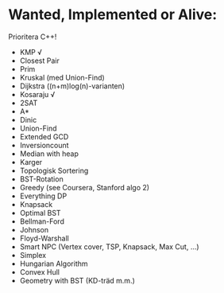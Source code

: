 Wanted, Implemented or Alive:
=============================
Prioritera C++!
- KMP √
- Closest Pair
- Prim
- Kruskal (med Union-Find)
- Dijkstra ((n+m)log(n)-varianten)
- Kosaraju √
- 2SAT
- A*
- Dinic
- Union-Find
- Extended GCD
- Inversioncount
- Median with heap
- Karger
- Topologisk Sortering
- BST-Rotation
- Greedy (see Coursera, Stanford algo 2)
- Everything DP
- Knapsack
- Optimal BST
- Bellman-Ford
- Johnson
- Floyd-Warshall
- Smart NPC (Vertex cover, TSP,  Knapsack, Max Cut, ...)
- Simplex
- Hungarian Algorithm
- Convex Hull
- Geometry with BST (KD-träd m.m.)
